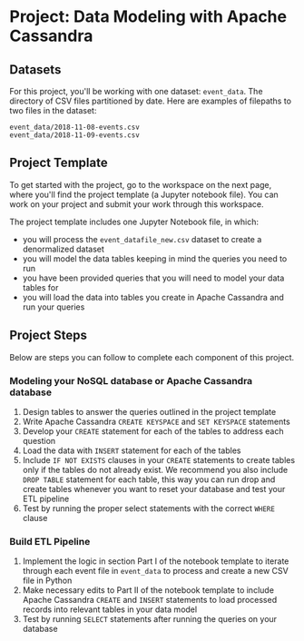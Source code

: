 # Project: Data Modeling with Apache Cassandra

## Datasets

For this project, you'll be working with one dataset: `event_data`. The directory of CSV files partitioned by date. Here are examples of filepaths to two files in the dataset:

    event_data/2018-11-08-events.csv
    event_data/2018-11-09-events.csv


## Project Template

To get started with the project, go to the workspace on the next page, where you'll find the project template (a Jupyter notebook file). You can work on your project and submit your work through this workspace.

The project template includes one Jupyter Notebook file, in which:

*   you will process the `event_datafile_new.csv` dataset to create a denormalized dataset
*   you will model the data tables keeping in mind the queries you need to run
*   you have been provided queries that you will need to model your data tables for
*   you will load the data into tables you create in Apache Cassandra and run your queries

## Project Steps

Below are steps you can follow to complete each component of this project.

### Modeling your NoSQL database or Apache Cassandra database

1.  Design tables to answer the queries outlined in the project template
2.  Write Apache Cassandra `CREATE KEYSPACE` and `SET KEYSPACE` statements
3.  Develop your `CREATE` statement for each of the tables to address each question
4.  Load the data with `INSERT` statement for each of the tables
5.  Include `IF NOT EXISTS` clauses in your `CREATE` statements to create tables only if the tables do not already exist. We recommend you also include `DROP TABLE` statement for each table, this way you can run drop and create tables whenever you want to reset your database and test your ETL pipeline
6.  Test by running the proper select statements with the correct `WHERE` clause

### Build ETL Pipeline

1.  Implement the logic in section Part I of the notebook template to iterate through each event file in `event_data` to process and create a new CSV file in Python
2.  Make necessary edits to Part II of the notebook template to include Apache Cassandra `CREATE` and `INSERT` statements to load processed records into relevant tables in your data model
3.  Test by running `SELECT` statements after running the queries on your database
